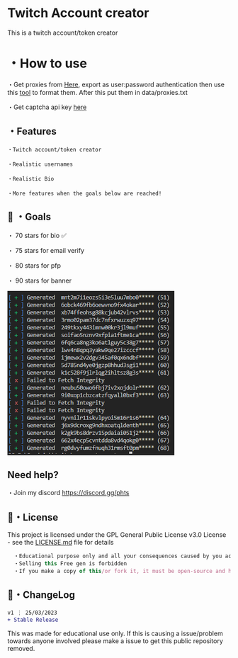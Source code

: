 # Twitch Account creator
This is a twitch account/token creator

# ・How to use
・Get proxies from [Here](https://www.webshare.io/?referral_code=27rjvonmaef4), export as user:password authentication then use this [tool](https://github.com/Hazza3100/Webshare-Formatter) to format them. After this put them in data/proxies.txt

・Get captcha api key [here](https://dashboard.capsolver.com/passport/register?inviteCode=rwXDPRNK)


## ・Features
```
・Twitch account/token creator

・Realistic usernames

・Realistic Bio

・More features when the goals below are reached!
```

 ## 🥅 ・Goals

・ 70 stars for bio ✅

・ 75 stars for email verify

・ 80 stars for pfp

・ 90 stars for banner

![Screenshot](prev.png)

## Need help?
・Join my discord
https://discord.gg/phts

## 📄・License

This project is licensed under the GPL General Public License v3.0 License - see the [LICENSE.md](./LICENSE) file for details
```js
  ・Educational purpose only and all your consequences caused by you actions is your responsibility
  ・Selling this Free gen is forbidden
  ・If you make a copy of this/or fork it, it must be open-source and have credits linking to this repo
```


## 💭・ChangeLog

```diff
v1 ⋮ 25/03/2023
+ Stable Release

```


This was made for educational use only. If this is causing a issue/problem towards anyone involved please make a issue to get this public repository removed.



